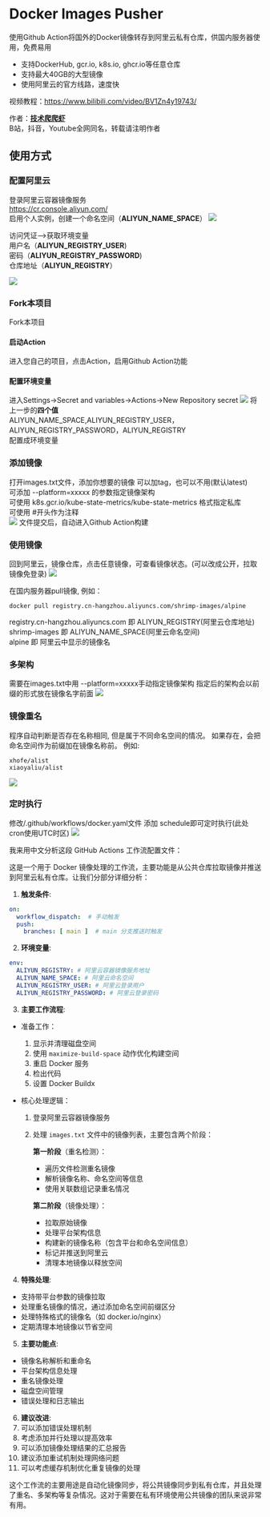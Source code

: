 # Docker Images Pusher

使用Github Action将国外的Docker镜像转存到阿里云私有仓库，供国内服务器使用，免费易用<br>
- 支持DockerHub, gcr.io, k8s.io, ghcr.io等任意仓库<br>
- 支持最大40GB的大型镜像<br>
- 使用阿里云的官方线路，速度快<br>

视频教程：https://www.bilibili.com/video/BV1Zn4y19743/

作者：**[技术爬爬虾](https://github.com/tech-shrimp/me)**<br>
B站，抖音，Youtube全网同名，转载请注明作者<br>

## 使用方式


### 配置阿里云
登录阿里云容器镜像服务<br>
https://cr.console.aliyun.com/<br>
启用个人实例，创建一个命名空间（**ALIYUN_NAME_SPACE**）
![](/doc/命名空间.png)

访问凭证–>获取环境变量<br>
用户名（**ALIYUN_REGISTRY_USER**)<br>
密码（**ALIYUN_REGISTRY_PASSWORD**)<br>
仓库地址（**ALIYUN_REGISTRY**）<br>

![](/doc/用户名密码.png)


### Fork本项目
Fork本项目<br>
#### 启动Action
进入您自己的项目，点击Action，启用Github Action功能<br>
#### 配置环境变量
进入Settings->Secret and variables->Actions->New Repository secret
![](doc/配置环境变量.png)
将上一步的**四个值**<br>
ALIYUN_NAME_SPACE,ALIYUN_REGISTRY_USER，ALIYUN_REGISTRY_PASSWORD，ALIYUN_REGISTRY<br>
配置成环境变量

### 添加镜像
打开images.txt文件，添加你想要的镜像 
可以加tag，也可以不用(默认latest)<br>
可添加 --platform=xxxxx 的参数指定镜像架构<br>
可使用 k8s.gcr.io/kube-state-metrics/kube-state-metrics 格式指定私库<br>
可使用 #开头作为注释<br>
![](doc/images.png)
文件提交后，自动进入Github Action构建

### 使用镜像
回到阿里云，镜像仓库，点击任意镜像，可查看镜像状态。(可以改成公开，拉取镜像免登录)
![](doc/开始使用.png)

在国内服务器pull镜像, 例如：<br>
```
docker pull registry.cn-hangzhou.aliyuncs.com/shrimp-images/alpine
```
registry.cn-hangzhou.aliyuncs.com 即 ALIYUN_REGISTRY(阿里云仓库地址)<br>
shrimp-images 即 ALIYUN_NAME_SPACE(阿里云命名空间)<br>
alpine 即 阿里云中显示的镜像名<br>

### 多架构
需要在images.txt中用 --platform=xxxxx手动指定镜像架构
指定后的架构会以前缀的形式放在镜像名字前面
![](doc/多架构.png)

### 镜像重名
程序自动判断是否存在名称相同, 但是属于不同命名空间的情况。
如果存在，会把命名空间作为前缀加在镜像名称前。
例如:
```
xhofe/alist
xiaoyaliu/alist
```
![](doc/镜像重名.png)

### 定时执行
修改/.github/workflows/docker.yaml文件
添加 schedule即可定时执行(此处cron使用UTC时区)
![](doc/定时执行.png)


我来用中文分析这段 GitHub Actions 工作流配置文件：

这是一个用于 Docker 镜像处理的工作流，主要功能是从公共仓库拉取镜像并推送到阿里云私有仓库。让我们分部分详细分析：

1. **触发条件**:
```yaml
on:
  workflow_dispatch:  # 手动触发
  push:
    branches: [ main ]  # main 分支推送时触发
```

2. **环境变量**:
```yaml
env:
  ALIYUN_REGISTRY: # 阿里云容器镜像服务地址
  ALIYUN_NAME_SPACE: # 阿里云命名空间
  ALIYUN_REGISTRY_USER: # 阿里云登录用户
  ALIYUN_REGISTRY_PASSWORD: # 阿里云登录密码
```

3. **主要工作流程**:
- 准备工作：
  1. 显示并清理磁盘空间
  2. 使用 `maximize-build-space` 动作优化构建空间
  3. 重启 Docker 服务
  4. 检出代码
  5. 设置 Docker Buildx

- 核心处理逻辑：
  1. 登录阿里云容器镜像服务
  2. 处理 `images.txt` 文件中的镜像列表，主要包含两个阶段：
     
     **第一阶段**（重名检测）：
     - 遍历文件检测重名镜像
     - 解析镜像名称、命名空间等信息
     - 使用关联数组记录重名情况

     **第二阶段**（镜像处理）：
     - 拉取原始镜像
     - 处理平台架构信息
     - 构建新的镜像名称（包含平台和命名空间信息）
     - 标记并推送到阿里云
     - 清理本地镜像以释放空间

4. **特殊处理**:
- 支持带平台参数的镜像拉取
- 处理重名镜像的情况，通过添加命名空间前缀区分
- 处理特殊格式的镜像名（如 docker.io/nginx）
- 定期清理本地镜像以节省空间

5. **主要功能点**:
- 镜像名称解析和重命名
- 平台架构信息处理
- 重名镜像处理
- 磁盘空间管理
- 错误处理和日志输出

6. **建议改进**:
1. 可以添加错误处理机制
2. 考虑添加并行处理以提高效率
3. 可以添加镜像处理结果的汇总报告
4. 建议添加重试机制处理网络问题
5. 可以考虑缓存机制优化重复镜像的处理

这个工作流的主要用途是自动化镜像同步，将公共镜像同步到私有仓库，并且处理了重名、多架构等复杂情况。这对于需要在私有环境使用公共镜像的团队来说非常有用。








